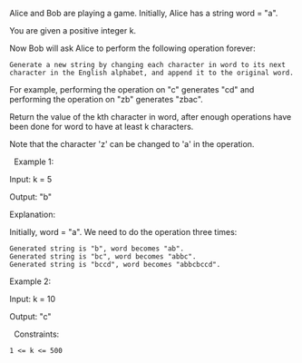 Alice and Bob are playing a game. Initially, Alice has a string word = "a".

You are given a positive integer k.

Now Bob will ask Alice to perform the following operation forever:


	Generate a new string by changing each character in word to its next character in the English alphabet, and append it to the original word.


For example, performing the operation on "c" generates "cd" and performing the operation on "zb" generates "zbac".

Return the value of the kth character in word, after enough operations have been done for word to have at least k characters.

Note that the character 'z' can be changed to 'a' in the operation.

 
Example 1:


Input: k = 5

Output: "b"

Explanation:

Initially, word = "a". We need to do the operation three times:


	Generated string is "b", word becomes "ab".
	Generated string is "bc", word becomes "abbc".
	Generated string is "bccd", word becomes "abbcbccd".



Example 2:


Input: k = 10

Output: "c"


 
Constraints:


	1 <= k <= 500

